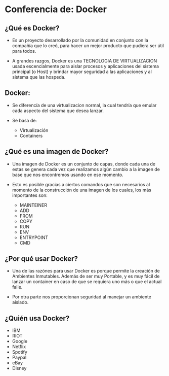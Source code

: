 # Conferencia de: Docker

## ¿Qué es Docker?
* Es un proyecto desarrollado por la comunidad en conjunto con la compañía que
  lo creó, para hacer un mejor producto que pudiera ser útil para todos.

* A grandes razgos, Docker es una TECNOLOGIA DE VIRTUALIZACION usada escencialmente
  para aislar procesos y aplicaciones del sistema principal (o Host) y brindar
  mayor seguridad a las aplicaciones y al sistema que las hospeda.

## Docker:
* Se diferencía de una virtualizacion normal, la cual tendría que emular cada
  aspecto del sistema que desea lanzar.

* Se basa de:
    * Virtualización
    * Containers

## ¿Qué es una imagen de Docker?
* Una imagen de Docker es un conjunto de capas, donde cada una de estas se genera
  cada vez que realizamos algún cambio a la imagen de base que nos encontremos
  usando en ese momento.

* Esto es posible gracias a ciertos comandos que son necesarios al momento de
  la construcción de una imagen de los cuales, los más importantes son:
  * MAINTEINER
  * ADD
  * FROM
  * COPY
  * RUN
  * ENV
  * ENTRYPOINT
  * CMD

## ¿Por qué usar Docker?
* Una de las razónes para usar Docker es porque permite la creación de
  Ambientes Inmutables. Además de ser muy Portable, y es muy fácil de lanzar
  un container en caso de que se requiera uno más o que el actual falle.

* Por otra parte nos proporcionan seguridad al manejar un ambiente aíslado.

## ¿Quién usa Docker?
* IBM
* RIOT
* Google
* Netflix
* Spotify
* Paypal
* eBay
* Disney
